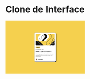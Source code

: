 <p align="center">
  <h1>Clone de Interface</h1>
  <img alt="Imagem do projeto" src="https://github.com/ElielVeiga/Blog-preview-card-clone/blob/main/assets/preview.jpg" width="50%">
</p>
